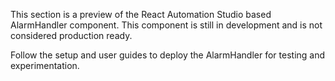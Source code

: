 This section is a preview of the React Automation Studio based AlarmHandler component. This component is still in development and is not considered production ready.

Follow the setup and user guides to deploy the AlarmHandler for testing and experimentation.